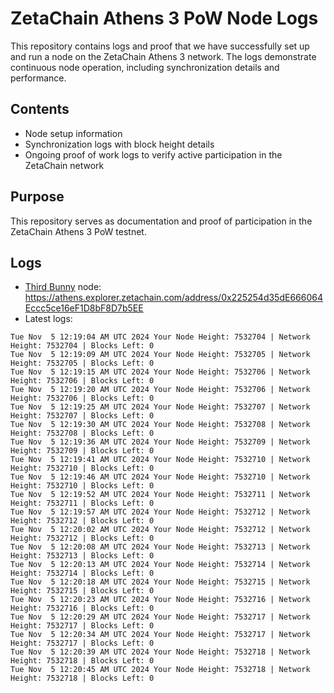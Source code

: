 # ZetaChain Athens 3 PoW Node Logs
This repository contains logs and proof that we have successfully set up and run a node on the ZetaChain Athens 3 network. The logs demonstrate continuous node operation, including synchronization details and performance.

## Contents
- Node setup information
- Synchronization logs with block height details
- Ongoing proof of work logs to verify active participation in the ZetaChain network

## Purpose
This repository serves as documentation and proof of participation in the ZetaChain Athens 3 PoW testnet.

## Logs

- [Third Bunny](https://thirdbunny.xyz/) node: https://athens.explorer.zetachain.com/address/0x225254d35dE666064Eccc5ce16eF1D8bF8D7b5EE
- Latest logs:
```
Tue Nov  5 12:19:04 AM UTC 2024 Your Node Height: 7532704 | Network Height: 7532704 | Blocks Left: 0
Tue Nov  5 12:19:09 AM UTC 2024 Your Node Height: 7532705 | Network Height: 7532705 | Blocks Left: 0
Tue Nov  5 12:19:15 AM UTC 2024 Your Node Height: 7532706 | Network Height: 7532706 | Blocks Left: 0
Tue Nov  5 12:19:20 AM UTC 2024 Your Node Height: 7532706 | Network Height: 7532706 | Blocks Left: 0
Tue Nov  5 12:19:25 AM UTC 2024 Your Node Height: 7532707 | Network Height: 7532707 | Blocks Left: 0
Tue Nov  5 12:19:30 AM UTC 2024 Your Node Height: 7532708 | Network Height: 7532708 | Blocks Left: 0
Tue Nov  5 12:19:36 AM UTC 2024 Your Node Height: 7532709 | Network Height: 7532709 | Blocks Left: 0
Tue Nov  5 12:19:41 AM UTC 2024 Your Node Height: 7532710 | Network Height: 7532710 | Blocks Left: 0
Tue Nov  5 12:19:46 AM UTC 2024 Your Node Height: 7532710 | Network Height: 7532710 | Blocks Left: 0
Tue Nov  5 12:19:52 AM UTC 2024 Your Node Height: 7532711 | Network Height: 7532711 | Blocks Left: 0
Tue Nov  5 12:19:57 AM UTC 2024 Your Node Height: 7532712 | Network Height: 7532712 | Blocks Left: 0
Tue Nov  5 12:20:02 AM UTC 2024 Your Node Height: 7532712 | Network Height: 7532712 | Blocks Left: 0
Tue Nov  5 12:20:08 AM UTC 2024 Your Node Height: 7532713 | Network Height: 7532713 | Blocks Left: 0
Tue Nov  5 12:20:13 AM UTC 2024 Your Node Height: 7532714 | Network Height: 7532714 | Blocks Left: 0
Tue Nov  5 12:20:18 AM UTC 2024 Your Node Height: 7532715 | Network Height: 7532715 | Blocks Left: 0
Tue Nov  5 12:20:23 AM UTC 2024 Your Node Height: 7532716 | Network Height: 7532716 | Blocks Left: 0
Tue Nov  5 12:20:29 AM UTC 2024 Your Node Height: 7532717 | Network Height: 7532717 | Blocks Left: 0
Tue Nov  5 12:20:34 AM UTC 2024 Your Node Height: 7532717 | Network Height: 7532717 | Blocks Left: 0
Tue Nov  5 12:20:39 AM UTC 2024 Your Node Height: 7532718 | Network Height: 7532718 | Blocks Left: 0
Tue Nov  5 12:20:45 AM UTC 2024 Your Node Height: 7532718 | Network Height: 7532718 | Blocks Left: 0
```
